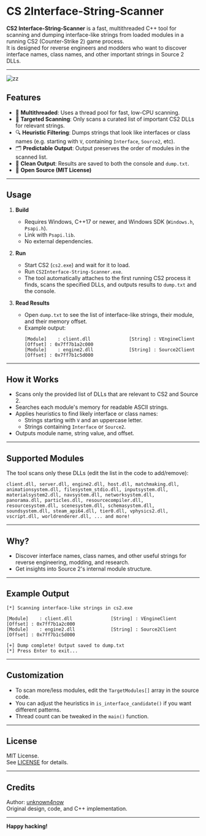 # CS 2Interface-String-Scanner

**CS2 Interface-String-Scanner** is a fast, multithreaded C++ tool for scanning and dumping interface-like strings from loaded modules in a running CS2 (Counter-Strike 2) game process.  
It is designed for reverse engineers and modders who want to discover interface names, class names, and other important strings in Source 2 DLLs.

---
![zz](https://github.com/user-attachments/assets/0529fa25-60d2-4e79-a7eb-cb141ba26b25)

## Features

- 🚀 **Multithreaded**: Uses a thread pool for fast, low-CPU scanning.
- 🎯 **Targeted Scanning**: Only scans a curated list of important CS2 DLLs for relevant strings.
- 🔍 **Heuristic Filtering**: Dumps strings that look like interfaces or class names (e.g. starting with `V`, containing `Interface`, `Source2`, etc).
- 🗂️ **Predictable Output**: Output preserves the order of modules in the scanned list.
- 📄 **Clean Output**: Results are saved to both the console and `dump.txt`.
- 📝 **Open Source (MIT License)**

---

## Usage

1. **Build**
    - Requires Windows, C++17 or newer, and Windows SDK (`Windows.h`, `Psapi.h`).
    - Link with `Psapi.lib`.
    - No external dependencies.

2. **Run**
    - Start CS2 (`cs2.exe`) and wait for it to load.
    - Run `CS2Interface-String-Scanner.exe`.
    - The tool automatically attaches to the first running CS2 process it finds, scans the specified DLLs, and outputs results to `dump.txt` and the console.

3. **Read Results**
    - Open `dump.txt` to see the list of interface-like strings, their module, and their memory offset.
    - Example output:
      ```
      [Module]    : client.dll              [String] : VEngineClient                  [Offset] : 0x7ff7b1a2c000
      [Module]    : engine2.dll             [String] : Source2Client                  [Offset] : 0x7ff7b1c5d000
      ```

---

## How it Works

- Scans only the provided list of DLLs that are relevant to CS2 and Source 2.
- Searches each module's memory for readable ASCII strings.
- Applies heuristics to find likely interface or class names:
    - Strings starting with `V` and an uppercase letter.
    - Strings containing `Interface` or `Source2`.
- Outputs module name, string value, and offset.

---

## Supported Modules

The tool scans only these DLLs (edit the list in the code to add/remove):

```
client.dll, server.dll, engine2.dll, host.dll, matchmaking.dll,
animationsystem.dll, filesystem_stdio.dll, inputsystem.dll, 
materialsystem2.dll, navsystem.dll, networksystem.dll, 
panorama.dll, particles.dll, resourcecompiler.dll, 
resourcesystem.dll, scenesystem.dll, schemasystem.dll,
soundsystem.dll, steam_api64.dll, tier0.dll, vphysics2.dll,
vscript.dll, worldrenderer.dll, ... and more!
```

---

## Why?

- Discover interface names, class names, and other useful strings for reverse engineering, modding, and research.
- Get insights into Source 2's internal module structure.

---

## Example Output

```
[*] Scanning interface-like strings in cs2.exe

[Module]    : client.dll              [String] : VEngineClient                  [Offset] : 0x7ff7b1a2c000
[Module]    : engine2.dll             [String] : Source2Client                  [Offset] : 0x7ff7b1c5d000

[+] Dump complete! Output saved to dump.txt
[*] Press Enter to exit...
```

---

## Customization

- To scan more/less modules, edit the `TargetModules[]` array in the source code.
- You can adjust the heuristics in `is_interface_candidate()` if you want different patterns.
- Thread count can be tweaked in the `main()` function.

---

## License

MIT License.  
See [LICENSE](LICENSE) for details.

---

## Credits

Author: [unknown4now](https://github.com/unknown4now)  
Original design, code, and C++ implementation.

---

**Happy hacking!**
